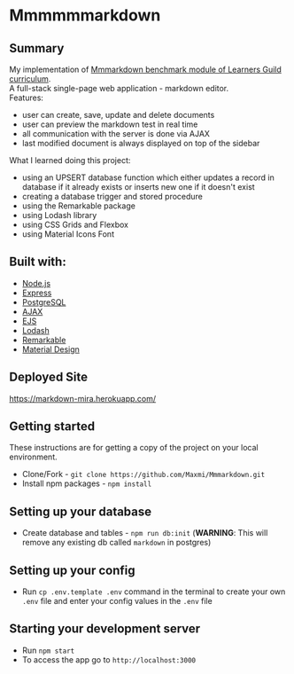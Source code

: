 # Mmmmmmarkdown

## Summary
My implementation of [Mmmarkdown benchmark module of Learners Guild curriculum](https://curriculum.learnersguild.org/Phases/Practice/Modules/Mmmarkdown/).  
A full-stack single-page web application - markdown editor.  
Features:
- user can create, save, update and delete documents  
- user can preview the markdown test in real time  
- all communication with the server is done via AJAX  
- last modified document is always displayed on top of the sidebar  

What I learned doing this project:
- using an UPSERT database function which either updates a record in database if it already exists or inserts new one if it doesn't exist
- creating a database trigger and stored procedure   
- using the Remarkable package
- using Lodash library
- using CSS Grids and Flexbox  
- using Material Icons Font  


## Built with:

* [Node.js](https://nodejs.org/)
* [Express](https://expressjs.com/)
* [PostgreSQL](https://www.postgresql.org/)
* [AJAX](api.jquery.com/jquery.ajax)
* [EJS](https://ejs.co/)
* [Lodash](https://lodash.com/)
* [Remarkable](https://github.com/jonschlinkert/remarkable)
* [Material Design](https://material.io/icons/)  


## Deployed Site

  https://markdown-mira.herokuapp.com/

## Getting started

These instructions are for getting a copy of the project on your local environment.

- Clone/Fork - `git clone https://github.com/Maxmi/Mmmarkdown.git`
- Install npm packages - `npm install`

## Setting up your database

- Create database and tables - `npm run db:init`
(__WARNING__: This will remove any existing db called `markdown` in postgres)

## Setting up your config

* Run `cp .env.template .env` command in the terminal to create your own `.env` file and enter your config values in the `.env` file

## Starting your development server

* Run `npm start`
* To access the app go to `http://localhost:3000`
